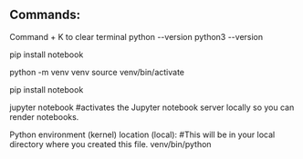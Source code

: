 ## Commands:
Command + K to clear terminal
python --version
python3 --version

pip install notebook 

python -m venv venv
source venv/bin/activate

pip install notebook

jupyter notebook #activates the Jupyter notebook server locally so you can render notebooks.

Python environment (kernel) location (local):
#This will be in your local directory where you created this file.
venv/bin/python
